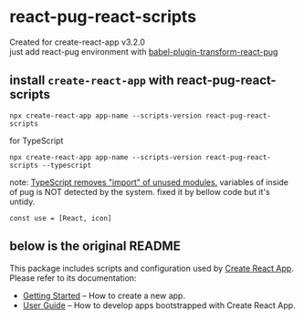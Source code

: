 # react-pug-react-scripts

Created for create-react-app v3.2.0  
just add react-pug environment with [babel-plugin-transform-react-pug](https://github.com/pugjs/babel-plugin-transform-react-pug)

## install `create-react-app` with react-pug-react-scripts

```
npx create-react-app app-name --scripts-version react-pug-react-scripts
```

for TypeScript

```
npx create-react-app app-name --scripts-version react-pug-react-scripts --typescript
```

note: [TypeScript removes "import" of unused modules.](https://github.com/microsoft/TypeScript/issues/9191)
variables of inside of pug is NOT detected by the system.
fixed it by bellow code but it's untidy.

```
const use = [React, icon]
```

## below is the original README

This package includes scripts and configuration used by [Create React App](https://github.com/facebook/create-react-app).<br>
Please refer to its documentation:

- [Getting Started](https://facebook.github.io/create-react-app/docs/getting-started) – How to create a new app.
- [User Guide](https://facebook.github.io/create-react-app/) – How to develop apps bootstrapped with Create React App.
